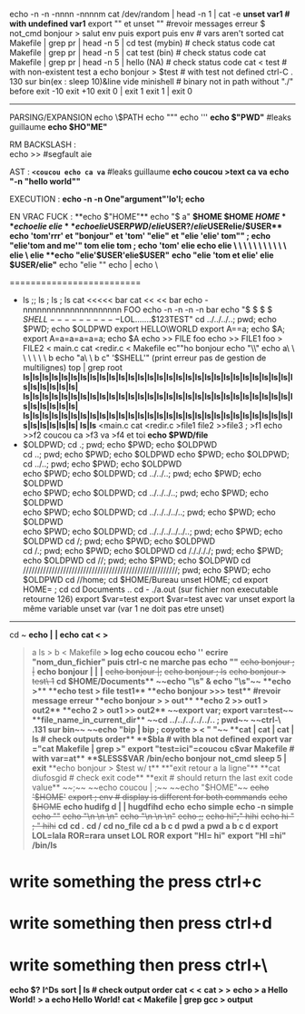 echo -n -n -nnnn -nnnnm
cat /dev/random | head -n 1 | cat -e
**unset var1 # with undefined var1**
export "" et unset "" #revoir messages erreur
$
not_cmd bonjour > salut
env puis export puis env # vars aren't sorted
cat Makefile | grep pr | head -n 5 | cd test (mybin) # check status code
cat Makefile | grep pr | head -n 5 | cat test (bin) # check status code
cat Makefile | grep pr | head -n 5 | hello (NA) # check status code
cat < test # with non-existent test a
echo bonjour > $test # with test not defined
ctrl-C . 130 sur bin(ex : sleep 10)&line vide
minishell # binary not in path without "./" before
exit -10
exit +10
exit 0 | exit 1
exit 1 | exit 0

-------------------------------------------------------------------

PARSING/EXPANSION
echo \\\$PATH
echo \"\"\"
echo \'\'\'
**echo $"PWD"** #leaks guillaume
**echo $HO"ME"**

RM BACKSLASH :  
echo \>\> #segfault aie

AST :
**`<coucou echo ca va`** #leaks guillaume
**echo coucou >text ca va**
**echo "-n "hello      world""**

EXECUTION :
**echo -n -n One"argument"'lo'l; echo**

EN VRAC FUCK :
**echo $"HOME"**
echo "$     a"
**$HOME $HOME $HOME**
echo elie \ elie
**echo elie$USER$PWD/elie$USER$?/elie$USERelie/$USER**
echo 'tom'rrr' et "bonjour" et 'tom' "elie" et "elie 'elie' tom"" ; echo "elie'tom and me'" tom elie 	tom ; echo 'tom' elie
echo elie \ \ \ \ \ \ \ \ \ \ \ elie \ elie
**echo "elie'$USER'elie$USER"**
**echo "elie 'tom et elie' elie $USER/elie"**
echo "elie ""
echo |
echo \
>
=========================
- ls ;; ls
     ; ls ; ls
     cat <<<<< bar
     cat << << bar
     echo -nnnnnnnnnnnnnnnnnnnnn FOO
     echo -n -n -n -n bar
     echo "$ $ $ $ $SHELL----------$LOL.......$123TEST"
     cd ../../../..; pwd; echo $PWD; echo $OLDPWD
     export HELLO\WORLD
     export A==a; echo $A; export A=a=a=a=a=a; echo $A
     echo >> FILE foo
     echo >> FILE1 foo > FILE2
     < main.c cat <redir.c < Makefile
     ec""ho bonjour
     echo "\\"
     echo a\ \ \ \ \ \ \ b
     echo "a\ \ b c" '$SHELL'" (print erreur pas de gestion de multilignes)
     top | grep root
     **ls|ls|ls|ls|ls|ls|ls|ls|ls|ls|ls|ls|ls|ls|ls|ls|ls|ls|ls|ls|ls|ls|ls|ls|ls|ls|ls|ls|ls|ls|ls|ls|ls|ls|
     ls|ls|ls|ls|ls|ls|ls|ls|ls|ls|ls|ls|ls|ls|ls|ls|ls|ls|ls|ls|ls|ls|ls|ls|ls|ls|ls|ls|ls|ls|ls|ls|ls|ls|
     ls|ls|ls|ls|ls|ls|ls|ls|ls|ls|ls|ls|ls|ls|ls|ls|ls|ls|ls|ls|ls|ls|ls|ls|ls|ls|ls|ls|ls|ls|ls|ls|ls|ls|
     ls|ls**
     <main.c cat <redir.c >file1 <Makefile >file2 >>file3 ; >f1 echo >>f2 coucou ca >f3 va >f4 et toi
     **echo $PWD/file**
- $OLDPWD; cd .; pwd; echo $PWD; echo $OLDPWD      
     cd ..; pwd; echo $PWD; echo $OLDPWD
     echo $PWD; echo $OLDPWD; cd ../..; pwd; echo $PWD; echo $OLDPWD                                                    
     echo $PWD; echo $OLDPWD; cd ../../..; pwd; echo $PWD; echo $OLDPWD                                                 
     echo $PWD; echo $OLDPWD; cd ../../../..; pwd; echo $PWD; echo $OLDPWD                                              
     echo $PWD; echo $OLDPWD; cd ../../../../..; pwd; echo $PWD; echo $OLDPWD                                           
     echo $PWD; echo $OLDPWD; cd ../../../../../..; pwd; echo $PWD; echo $OLDPWD
     cd /; pwd; echo $PWD; echo $OLDPWD                                     
     cd /.; pwd; echo $PWD; echo $OLDPWD
     cd /././././; pwd; echo $PWD; echo $OLDPWD
     cd //; pwd; echo $PWD; echo $OLDPWD
     cd //////////////////////////////////////////////////////; pwd; echo $PWD; echo $OLDPWD
     cd //home;
     cd $HOME/Bureau
     unset HOME; cd
     export HOME= ; cd
     cd Documents ..
     cd -
     ./a.out (sur fichier non executable retourne 126)
     export $var=test
     export $var=test avec var unset
     export la même variable
     unset var (var 1 ne doit pas etre unset)

------------------------------------------------------------------------

cd ~
**echo |**
**| echo**
**cat < >**
> a ls > b < Makefile
**> log echo coucou**
**echo ''**
**ecrire "nom_dun_fichier" puis ctrl-c ne marche pas**
**echo ""**
~~echo bonjour ; |~~
**echo bonjour | |**
**|**
~~echo bonjour |;~~
~~echo bonjour ; ls~~
~~echo bonjour > test\ 1~~
**cd $HOME/Documents**
~~echo "\s" & echo "\s"~~
**echo >**
**echo test > file test1**
**echo bonjour >>> test** #revoir message erreur
**echo bonjour > > out**
**echo 2 >> out1 > out2**
**echo 2 > out1 >> out2**
~~export var; export var=test~~
**file_name_in_current_dir**
~~cd ../../../../../.. ; pwd~~
~~ctrl-\ .131 sur bin~~
~~echo "bip | bip ; coyotte > < " "~~
**cat | cat | cat | ls # check outputs order**
**$bla # with bla not defined**
**export var ="cat Makefile | grep >"**
**export "test=ici"=coucou**
**c$var Makefile # with var=at**
**$LESS$VAR**
**/bin/echo bonjour**
**not_cmd**
**sleep 5 | exit**
**echo bonjour > $test w/ t**
**"exit retour a la ligne"**
**cat diufosgid # check exit code**
**exit # should return the last exit code value**
~~;~~
~~echo coucou | ;~~
~~echo "$HOME"~~
~~echo '$HOME'~~
~~export ; env # display is different for both commands~~
~~echo $HOME~~
**echo hudifg d | | hugdfihd**
**echo**
**echo simple**
**echo -n simple**
~~echo "\"~~
~~echo "\n \n \n"~~
~~echo "\n \n \\n"~~
~~echo ;;~~
~~echo hi";" hihi~~
~~echo hi " ; " hihi~~
**cd**
**cd .**
**cd /**
**cd no_file**
**cd a b c d**
**pwd a**
**pwd a b c d**
**export LOL=lala ROR=rara**
**unset LOL ROR**
**export "HI= hi"**
**export "HI =hi"**
**/bin/ls**
# write something the press ctrl+c
# write something then press ctrl+d
# write something then press ctrl+\
**echo $?**
**l^Ds**
**sort | ls # check output order**
**cat < <**
**cat > >**
**echo > a Hello World!**
**> a echo Hello World!**
**cat < Makefile | grep gcc > output**